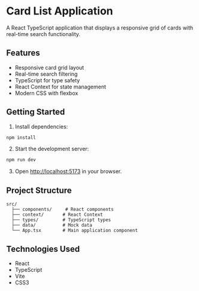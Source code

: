 # Card List Application

A React TypeScript application that displays a responsive grid of cards with real-time search functionality.

## Features

- Responsive card grid layout
- Real-time search filtering
- TypeScript for type safety
- React Context for state management
- Modern CSS with flexbox

## Getting Started

1. Install dependencies:
```bash
npm install
```

2. Start the development server:
```bash
npm run dev
```

3. Open [http://localhost:5173](http://localhost:5173) in your browser.

## Project Structure

```
src/
  ├── components/     # React components
  ├── context/       # React Context
  ├── types/         # TypeScript types
  ├── data/          # Mock data
  └── App.tsx        # Main application component
```

## Technologies Used

- React
- TypeScript
- Vite
- CSS3
